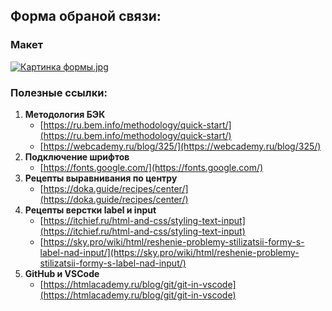 ## Форма обраной связи:

### **Макет**
[![Картинка формы.jpg](https://s.iimg.su/s/19/jj1GcFG0IQFAuZsqpZ0U0Unh1mradwo26l3vqhss.jpg)](https://iimg.su/i/jSUCT)


### Полезные ссылки:

1. **Методология БЭК**
   * [https://ru.bem.info/methodology/quick-start/](https://ru.bem.info/methodology/quick-start/)
   * [https://webcademy.ru/blog/325/](https://webcademy.ru/blog/325/)
2. **Подключение шрифтов**
   * [https://fonts.google.com/](https://fonts.google.com/)
3. **Рецепты выравнивания по центру**
   * [https://doka.guide/recipes/center/](https://doka.guide/recipes/center/)
4. **Рецепты верстки label и input**
   * [https://itchief.ru/html-and-css/styling-text-input](https://itchief.ru/html-and-css/styling-text-input)
   * [https://sky.pro/wiki/html/reshenie-problemy-stilizatsii-formy-s-label-nad-input/](https://sky.pro/wiki/html/reshenie-problemy-stilizatsii-formy-s-label-nad-input/)
5. **GitHub и VSCode**
   * [https://htmlacademy.ru/blog/git/git-in-vscode](https://htmlacademy.ru/blog/git/git-in-vscode)

